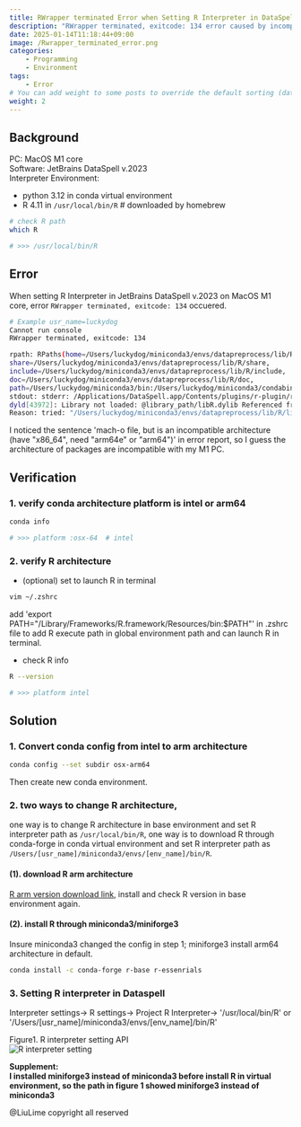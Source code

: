 ```yaml
---
title: RWrapper terminated Error when Setting R Interpreter in DataSpell
description: "RWrapper terminated, exitcode: 134 error caused by incompatible package architecture with M1 core."
date: 2025-01-14T11:18:44+09:00
image: /Rwrapper_terminated_error.png
categories:
    - Programming
    - Environment
tags:
    - Error
# You can add weight to some posts to override the default sorting (date descending)
weight: 2
---
```


## Background
PC: MacOS M1 core       
Software: JetBrains DataSpell v.2023        
Interpreter Environment: 
- python 3.12 in conda virtual environment
- R 4.11 in `/usr/local/bin/R` # downloaded by homebrew
```bash
# check R path
which R

# >>> /usr/local/bin/R
```

## Error
When setting R Interpreter in JetBrains DataSpell v.2023 on MacOS M1 core, 
error `RWrapper terminated, exitcode: 134`  occuered.



```bash
# Example usr_name=luckydog
Cannot run console
RWrapper terminated, exitcode: 134

rpath: RPaths(home=/Users/luckydog/miniconda3/envs/datapreprocess/lib/R,
share=/Users/luckydog/miniconda3/envs/datapreprocess/lib/R/share,
include=/Users/luckydog/miniconda3/envs/datapreprocess/lib/R/include,
doc=/Users/luckydog/miniconda3/envs/datapreprocess/lib/R/doc,
path=/Users/luckydog/miniconda3/bin:/Users/luckydog/miniconda3/condabin:/opt/homebrew/bin:/opt/homebrew/sbin:/opt/local/bin:/opt/local/sbin:/usr/local/bin:/System/Cryptexes/App/usr/bin:/usr/bin:/bin:/usr/sbin:/sbin:/var/run/com.apple.security.cryptexd/codex.system/bootstrap/usr/local/bin:/var/run/com.apple.security.cryptexd/codex.system/bootstrap/usr/bin:/var/run/com.apple.security.cryptexd/codex.system/bootstrap/usr/appleinternal/bin:/Library/Apple/usr/bin:/Library/TeX/texbin:/Users/luckydog/.cargo/bin, ldPath=/Users/luckydog/miniconda3/envs/datapreprocess/lib/R/lib:/Users/luckydog/miniconda3/envs/datapreprocess/lib:/Users/runner/miniforge3/conda-bld/r-base-split_1734433510517/_build_env/lib/jvm/lib/server)  
stdout: stderr: /Applications/DataSpell.app/Contents/plugins/r-plugin/rwrapper-arm64-osx --with-timeout --crash-report-file /private/var/folders/qy/2mqk95_j71zdsf092yg78fsc0000gn/T/rwrapper-crash-report1736748538955.txt
dyld[43972]: Library not loaded: @library_path/libR.dylib Referenced from: 20FB2B40-38F5-3A10-8EBA-570B873BD1AE> /Applications/DataSpell.app/Contents/plugins/r-plugin/rwrapper-arm64-osx
Reason: tried: "/Users/luckydog/miniconda3/envs/datapreprocess/lib/R/lib/libR.dylib" (mach-o file, but is an incompatible architecture (have "x86_64", need "arm64e" or "arm64")), "/Users/luckydog/miniconda3/envs/datapreprocess/lib/libR.dylib" (no such file), "/Users/runner/miniforge3/conda-bld/r-base-split_1734433510517/_build_env/lib/jvm/lib/server/libR.dylib" (no such file), "/usr/lib/libR.dylib" (no such file, not in dyld cache)

```
I noticed the sentence 'mach-o file, but is an incompatible architecture (have "x86_64", need "arm64e" or "arm64")' in error report,
so I guess the architecture of packages are incompatible with my M1 PC.

## Verification
### 1. verify conda architecture platform is intel or arm64
```bash
conda info

# >>> platform :osx-64  # intel
```
### 2. verify R architecture
- (optional) set to launch R in terminal
```bash
vim ~/.zshrc
```
add 'export PATH="/Library/Frameworks/R.framework/Resources/bin:$PATH"' in .zshrc file to add R execute path in global environment path and can launch R in terminal. 

- check R info
```bash
R --version

# >>> platform intel
```

## Solution
### 1. Convert conda config from intel to arm architecture
```bash
conda config --set subdir osx-arm64
```
Then create new conda environment.

### 2. two ways to change R architecture, 
one way is to change R architecture in base environment and set R interpreter path as `/usr/local/bin/R`, 
one way is to download R through conda-forge in conda virtual environment and set R interpreter path as `/Users/[usr_name]/miniconda3/envs/[env_name]/bin/R`.
#### (1). download R arm architecture
[R arm version download link](https://cran.r-project.org/bin/macosx/), install and check R version in base environment again.

#### (2). install R through miniconda3/miniforge3
Insure miniconda3 changed the config in step 1;
miniforge3 install arm64 architecture in default.
```bash
conda install -c conda-forge r-base r-essenrials
```

### 3. Setting R interpreter in Dataspell
Interpreter settings-> R settings-> Project R Interpreter-> '/usr/local/bin/R' or '/Users/[usr_name]/miniconda3/envs/[env_name]/bin/R'

Figure1. R interpreter setting API      
![R interpreter setting](/R_interpreter_setting.png)


**Supplement:     
I installed miniforge3 instead of miniconda3 before install R in virtual environment, so the path in figure 1 showed miniforge3 instead of miniconda3**

@LiuLime
copyright all reserved